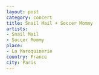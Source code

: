 ```yaml
---
layout: post
category: concert
title: Snail Mail + Soccer Mommy
artists: 
- Snail Mail 
- Soccer Mommy
place: 
- La Maroquinerie
country: France
city: Paris
---
```



